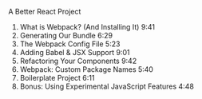  A Better React Project

1. What is Webpack? (And Installing It) 9:41
2. Generating Our Bundle 6:29
3. The Webpack Config File 5:23
4. Adding Babel & JSX Support 9:01
5. Refactoring Your Components 9:42
6. Webpack: Custom Package Names 5:40
7. Boilerplate Project 6:11
8. Bonus: Using Experimental JavaScript Features 4:48